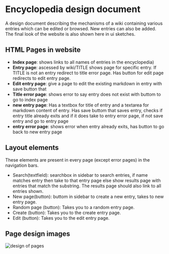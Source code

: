 
# Encyclopedia design document

A design document describing the mechanisms of a wiki containing various entries which can be edited or browsed. New entries can also be added. The final look of the website is also shown here in ui sketches.


## HTML Pages in website

* **Index page**: shows links to all names of entries in the encyclopedia) 
* **Entry page**: ascessed by wiki/TITLE shows page for specific entry. If TITLE is not an entry redirect to title error page. Has button for edit page redirects to edit entry page.
* **Edit entry page**: give a page to edit the existing markdown in entry with save button that
* **Title error page**: shows error to say entry does not exist with buttom to go to index page
* **new entry page**: Has a textbox for title of entry and a textarea for markdown content of entry. Has save buttom that saves entry, checks if entry title already exits and if it does take to entry error page, if not save entry and go to entry page
* **entry error page**: shows error when entry already exits, has button to go back to new entry page

## Layout elements

These elements are present in every page (except error pages) in the navigation bars.

* Search(textfield): searchbox in sidebar to search entries, if name matches entry then take to that entry page else show results page with entries that match the substring. The results page should also link to all entries shown.
* New page(button): buttom in sidebar to create a new entry, takes to new entry page.
* Random page (button): Takes you to a random entry page.
* Create (button): Takes you to the create entry page.
* Edit (button): Takes you to the edit entry page.
## Page design images

![design of pages](https://github.com/JesMas/project-wiki-django-JesMas/images/blob/main/homepage_wiki.jpg?raw=true)
